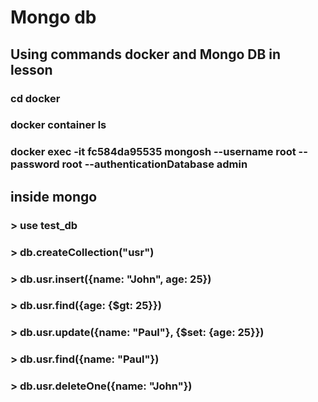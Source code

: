 # Mongo db

## Using commands docker and Mongo DB in lesson

###  cd docker
###  docker container ls
###  docker exec -it fc584da95535 mongosh --username root --password root --authenticationDatabase admin

## inside mongo
###
### > use test_db
### > db.createCollection("usr")
### > db.usr.insert({name: "John", age: 25})
### > db.usr.find({age: {$gt: 25}})
### > db.usr.update({name: "Paul"}, {$set: {age: 25}})
### > db.usr.find({name: "Paul"})
### >  db.usr.deleteOne({name: "John"})

